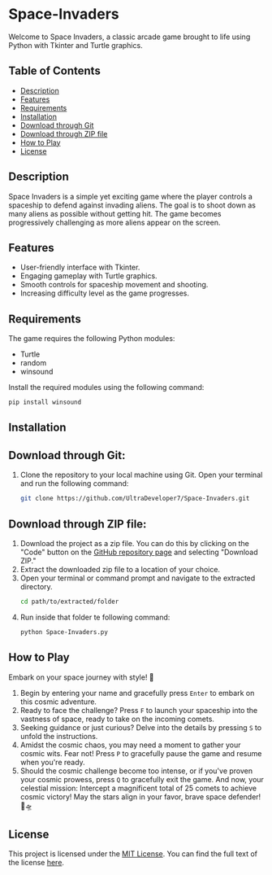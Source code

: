 # Space-Invaders

Welcome to Space Invaders, a classic arcade game brought to life using Python with Tkinter and Turtle graphics.

## Table of Contents
- [Description](#description)
- [Features](#features)
- [Requirements](#requirements)
- [Installation](#installation)
 - [Download through Git](#download-through-git)
 - [Download through ZIP file](#download-through-zip-file)
- [How to Play](#how-to-play)
- [License](#license)

## Description

Space Invaders is a simple yet exciting game where the player controls a spaceship to defend against invading aliens. The goal is to shoot down as many aliens as possible without getting hit. The game becomes progressively challenging as more aliens appear on the screen.

## Features

- User-friendly interface with Tkinter.
- Engaging gameplay with Turtle graphics.
- Smooth controls for spaceship movement and shooting.
- Increasing difficulty level as the game progresses.

## Requirements
The game requires the following Python modules:

- Turtle
- random
- winsound

Install the required modules using the following command:
```bash
pip install winsound
```

## Installation

## Download through Git:
1. Clone the repository to your local machine using Git. Open your terminal and run the following command:
   ```bash
   git clone https://github.com/UltraDeveloper7/Space-Invaders.git
   ```
## Download through ZIP file:
1. Download the project as a zip file. You can do this by clicking on the "Code" button on the [GitHub repository page](https://github.com/UltraDeveloper7/Space-Invaders) and selecting "Download ZIP."
2. Extract the downloaded zip file to a location of your choice.
3. Open your terminal or command prompt and navigate to the extracted directory.
   ```bash
   cd path/to/extracted/folder
   ```
4. Run inside that folder te following command:
   ```bash
   python Space-Invaders.py
   ```
   
## How to Play
Embark on your space journey with style! 🚀
1. Begin by entering your name and gracefully press `Enter` to embark on this cosmic adventure.
2. Ready to face the challenge? Press `F` to launch your spaceship into the vastness of space, ready to take on the incoming comets.
3. Seeking guidance or just curious? Delve into the details by pressing `S` to unfold the instructions.
4. Amidst the cosmic chaos, you may need a moment to gather your cosmic wits. Fear not! Press `P` to gracefully pause the game and resume when you're ready.
5. Should the cosmic challenge become too intense, or if you've proven your cosmic prowess, press `Q` to gracefully exit the game.
And now, your celestial mission: Intercept a magnificent total of 25 comets to achieve cosmic victory! May the stars align in your favor, brave space defender! 🌌🛸

## License
This project is licensed under the [MIT License](LICENSE). You can find the full text of the license [here](https://opensource.org/licenses/MIT).


